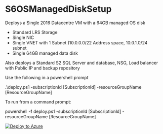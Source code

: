 # S6OSManagedDiskSetup

Deploys a Single 2016 Datacentre VM with a 64GB managed OS disk
- Standard LRS Storage
- Single NIC
- Single VNET with 1 Subnet (10.0.0.0/22 Address space, 10.0.1.0/24 subnet
- Single 64GB managed data disk

Also deploys a Standard S2 SQL Server and database, NSG, Load balancer with Public IP and backup repository 

Use the following in a powershell prompt

.\deploy.ps1 -subscriptionId [SubscriptionId] -resourceGroupName [ResourceGroupName]

To run from a command prompt:

powershell -f deploy.ps1 -subscriptionId [SubscriptionId] -resourceGroupName [ResourceGroupName]

[![Deploy to Azure](http://azuredeploy.net/deploybutton.png)](https://azuredeploy.net/)
